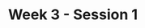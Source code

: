 ---
title: Week 3 - Session 1
published_at: 2024-03-19
snippet: Homework Task - Assignment 1 Draft
---